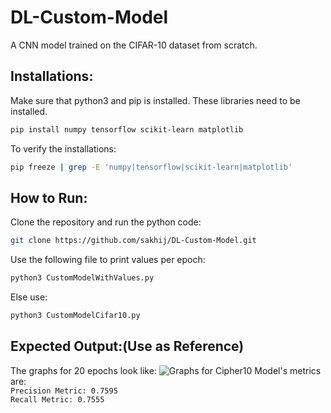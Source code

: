 # DL-Custom-Model
A CNN model trained on the CIFAR-10 dataset from scratch.

## Installations:
Make sure that python3 and pip is installed. These libraries need to be installed.
```bash
pip install numpy tensorflow scikit-learn matplotlib
```
To verify the installations:
```bash
pip freeze | grep -E 'numpy|tensorflow|scikit-learn|matplotlib'
```

## How to Run:
Clone the repository and run the python code:
```bash
git clone https://github.com/sakhij/DL-Custom-Model.git
```
Use the following file to print values per epoch:
```bash
python3 CustomModelWithValues.py
```
Else use:
```bash
python3 CustomModelCifar10.py
```

## Expected Output:(Use as Reference)
The graphs for 20 epochs look like:
![Graphs for Cipher10](https://github.com/user-attachments/assets/c0eccc5b-dc37-4c2d-9ac2-f0a20e7184f6)
Model's metrics are:<br>
`Precision Metric: 0.7595`<br>
`Recall Metric: 0.7555`
